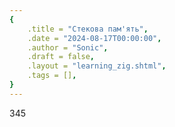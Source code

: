 ```yaml
---
{
    .title = "Стекова пам'ять",
    .date = "2024-08-17T00:00:00",
    .author = "Sonic",
    .draft = false,
    .layout = "learning_zig.shtml",
    .tags = [],
}  
--- 
```

345